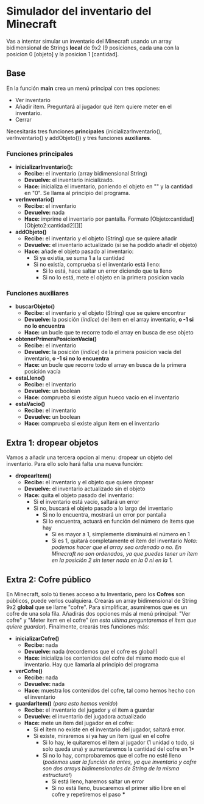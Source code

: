 
# Simulador del inventario del Minecraft
Vas a intentar simular un inventario del Minecraft usando un array bidimensional de Strings **local** de 9x2 (9 posiciones, cada una con la posicion 0 \[objeto\] y la posicion 1 \[cantidad\].
## Base
En la función **main** crea un menú principal con tres opciones:
- Ver inventario
- Añadir item. Preguntará al jugador qué ítem quiere meter en el inventario.
- Cerrar

Necesitarás tres funciones **principales** (inicializarInventario(), verInventario() y addObjeto()) y tres funciones **auxiliares**.
### Funciones principales
* **inicializarInventario():**
  * **Recibe:** el inventario (array bidimensional String)
  * **Devuelve:** el inventario inicializado.
  * **Hace:** inicializa el inventario, poniendo el objeto en "" y la cantidad en "0". Se llama al principio del programa.
* **verInventario()**
  * **Recibe:** el inventario
  * **Devuelve:** nada
  * **Hace:** imprime el inventario por pantalla. Formato \[Objeto:cantidad\]\[Objeto2:cantidad2\]\[\]\[\]
* **addObjeto()**
  * **Recibe:** el inventario y el objeto (String) que se quiere añadir
  * **Devuelve:** el inventario actualizado (si se ha podido añadir el objeto)
  * **Hace:** añade el objeto pasado al inventario:
    * Si ya existía, se suma 1 a la cantidad
    * Si no existía, comprueba si el inventario está lleno:
      * Si lo está, hace saltar un error diciendo que ta lleno
      * Si no lo está, mete el objeto en la primera posicion vacia
### Funciones auxiliares
* **buscarObjeto()**
  * **Recibe:** el inventario y el objeto (String) que se quiere encontrar
  * **Devuelve:** la posición (*índice*) del ítem en el array inventario, **o -1 si no lo encuentra**
  * **Hace:** un bucle que te recorre todo el array en busca de ese objeto
* **obtenerPrimeraPosicionVacia()**
  * **Recibe:** el inventario
  * **Devuelve:** la posición (*índice*) de la primera posicion vacía del inventario, **o -1 si no lo encuentra**
  * **Hace:** un bucle que recorre todo el array en busca de la primera posición vacía
* **estaLleno()**
  * **Recibe:** el inventario
  * **Devuelve:** un boolean
  * **Hace:** comprueba si existe algun hueco vacio en el inventario
* **estaVacio()**
  * **Recibe:** el inventario
  * **Devuelve:** un boolean
  * **Hace:** comprueba si existe algun item en el inventario

## Extra 1: dropear objetos
Vamos a añadir una tercera opcion al menu: dropear un objeto del inventario. Para ello solo hará falta una nueva función:
* **dropearItem()**
  * **Recibe:** el inventario y el objeto que quiere dropear
  * **Devuelve:** el inventario actualizado sin el objeto
  * **Hace:** quita el objeto pasado del inventario:
    * Si el inventario está vacío, saltará un error
    * Si no, buscará el objeto pasado a lo largo del inventario
      * Si no lo encuentra, mostrará un error por pantalla
      * Si lo encuentra, actuará en función del número de ítems que hay
        * Si es mayor a 1, simplemente disminuirá el número en 1
        * Si es 1, quitará completamente el ítem del inventario
*Nota: podemos hacer que el array sea ordenado o no. En Minecraft no son ordenados, ya que puedes tener un ítem en la posición 2 sin tener nada en la 0 ni en la 1.*  

## Extra 2: Cofre público
En Minecraft, solo tú tienes acceso a tu Inventario, pero los **Cofres** son públicos, puede verlos cualquiera. Crearás un array bidimensional de String 9x2 **global** que se llame "cofre". Para simplificar, asumiremos que es un cofre de una sola fila.
Añadirás dos opciones más al menú principal: "Ver cofre" y "Meter item en el cofre" (*en esta ultima preguntaremos el ítem que quiere guardar*). Finalmente, crearás tres funciones más:
* **inicializarCofre()**
  * **Recibe:** nada
  * **Devuelve:** nada (recordemos que el cofre es global!)
  * **Hace:** inicializa los contenidos del cofre del mismo modo que el inventario. Hay que llamarla al principio del programa
* **verCofre()**
  * **Recibe:** nada
  * **Devuelve:** nada
  * **Hace:** muestra los contenidos del cofre, tal como hemos hecho con el inventario
* **guardarItem()** (*para esto hemos venido*)
  * **Recibe:** el inventario del jugador y el ítem a guardar
  * **Devuelve:** el inventario del jugadora actualizado
  * **Hace:** mete un ítem del jugador en el cofre:
    * Si el ítem no existe en el inventario del jugador, saltará error.
    * Si existe, miraremos si ya hay un ítem igual en el cofre
      * Si lo hay, le quitaremos el ítem al jugador (1 unidad o todo, si solo queda una) y aumentaremos la cantidad del cofre en 1\*
      * Si no lo hay, comprobaremos que el cofre no esté lleno (*podemos usar la función de antes, ya que inventario y cofre son dos arrays bidimensionales de String de la misma estructura!*)
        * Si está lleno, haremos saltar un error
        * Si no está lleno, buscaremos el primer sitio libre en el cofre y repetiremos el paso **\***
